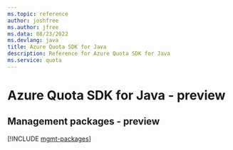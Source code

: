 ```yaml
---
ms.topic: reference
author: joshfree
ms.author: jfree
ms.data: 08/23/2022
ms.devlang: java
title: Azure Quota SDK for Java
description: Reference for Azure Quota SDK for Java
ms.service: quota
---
```

# Azure Quota SDK for Java - preview

## Management packages - preview
[!INCLUDE [mgmt-packages](quota-mgmt-index.md)]